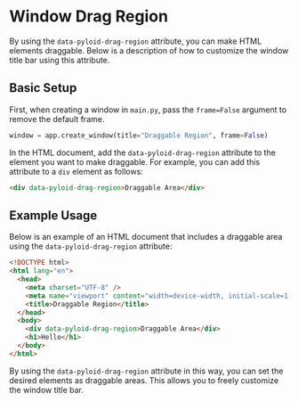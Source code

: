 # Window Drag Region

By using the `data-pyloid-drag-region` attribute, you can make HTML elements draggable. Below is a description of how to customize the window title bar using this attribute.

## Basic Setup

First, when creating a window in `main.py`, pass the `frame=False` argument to remove the default frame.

```python
window = app.create_window(title="Draggable Region", frame=False)
```

In the HTML document, add the `data-pyloid-drag-region` attribute to the element you want to make draggable. For example, you can add this attribute to a `div` element as follows:

```html
<div data-pyloid-drag-region>Draggable Area</div>
```

## Example Usage

Below is an example of an HTML document that includes a draggable area using the `data-pyloid-drag-region` attribute:

```html
<!DOCTYPE html>
<html lang="en">
  <head>
    <meta charset="UTF-8" />
    <meta name="viewport" content="width=device-width, initial-scale=1.0" />
    <title>Draggable Region</title>
  </head>
  <body>
    <div data-pyloid-drag-region>Draggable Area</div>
    <h1>Hello</h1>
  </body>
</html>
```

By using the `data-pyloid-drag-region` attribute in this way, you can set the desired elements as draggable areas. This allows you to freely customize the window title bar.
